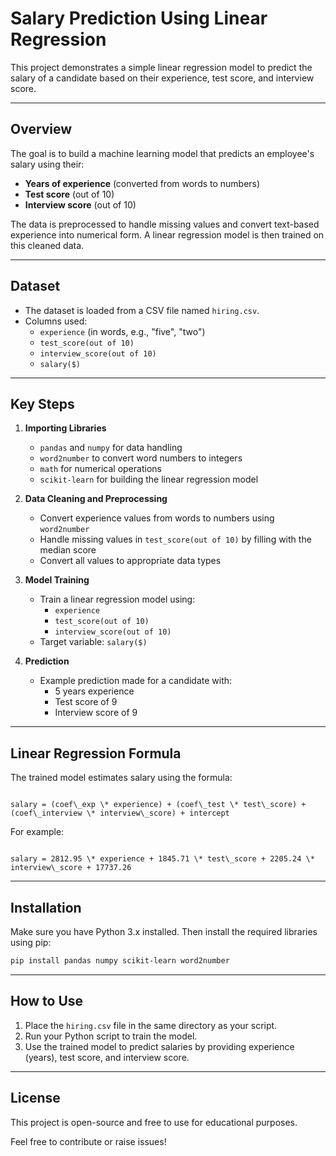 # Salary Prediction Using Linear Regression

This project demonstrates a simple linear regression model to predict the salary of a candidate based on their experience, test score, and interview score.

---

## Overview

The goal is to build a machine learning model that predicts an employee's salary using their:

- **Years of experience** (converted from words to numbers)
- **Test score** (out of 10)
- **Interview score** (out of 10)

The data is preprocessed to handle missing values and convert text-based experience into numerical form. A linear regression model is then trained on this cleaned data.

---

## Dataset

- The dataset is loaded from a CSV file named `hiring.csv`.
- Columns used:
  - `experience` (in words, e.g., "five", "two")
  - `test_score(out of 10)`
  - `interview_score(out of 10)`
  - `salary($)`

---

## Key Steps

1. **Importing Libraries**

   - `pandas` and `numpy` for data handling
   - `word2number` to convert word numbers to integers
   - `math` for numerical operations
   - `scikit-learn` for building the linear regression model

2. **Data Cleaning and Preprocessing**

   - Convert experience values from words to numbers using `word2number`
   - Handle missing values in `test_score(out of 10)` by filling with the median score
   - Convert all values to appropriate data types

3. **Model Training**

   - Train a linear regression model using:
     - `experience`
     - `test_score(out of 10)`
     - `interview_score(out of 10)`
   - Target variable: `salary($)`

4. **Prediction**

   - Example prediction made for a candidate with:
     - 5 years experience
     - Test score of 9
     - Interview score of 9

---

## Linear Regression Formula

The trained model estimates salary using the formula:

```

salary = (coef\_exp \* experience) + (coef\_test \* test\_score) + (coef\_interview \* interview\_score) + intercept

```

For example:

```

salary = 2812.95 \* experience + 1845.71 \* test\_score + 2205.24 \* interview\_score + 17737.26

````

---

## Installation

Make sure you have Python 3.x installed. Then install the required libraries using pip:

```bash
pip install pandas numpy scikit-learn word2number
````

---

## How to Use

1. Place the `hiring.csv` file in the same directory as your script.
2. Run your Python script to train the model.
3. Use the trained model to predict salaries by providing experience (years), test score, and interview score.

---

## License

This project is open-source and free to use for educational purposes.

Feel free to contribute or raise issues!
